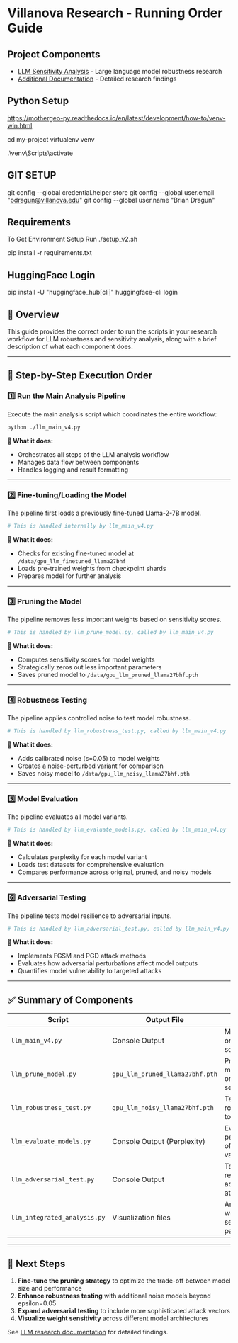 # **Villanova Research - Running Order Guide**

## **Project Components**

- [LLM Sensitivity Analysis](#-step-by-step-execution-order) - Large language model robustness research
- [Additional Documentation](LLM_RESEARCH.md) - Detailed research findings

## **Python Setup**
https://mothergeo-py.readthedocs.io/en/latest/development/how-to/venv-win.html

cd my-project
virtualenv venv

.\venv\Scripts\activate

## **GIT SETUP**
git config --global credential.helper store
git config --global user.email "bdragun@villanova.edu"
git config --global user.name "Brian Dragun"

## **Requirements**
To Get Environment Setup Run
./setup_v2.sh

pip install -r requirements.txt

## **HuggingFace Login**
pip install -U "huggingface_hub[cli]"
huggingface-cli login

## **📌 Overview**
This guide provides the correct order to run the scripts in your research workflow for LLM robustness and sensitivity analysis, along with a brief description of what each component does.

---
## **🚀 Step-by-Step Execution Order**

### **1️⃣ Run the Main Analysis Pipeline**
Execute the main analysis script which coordinates the entire workflow:
```bash
python ./llm_main_v4.py
```
**📌 What it does:**
- Orchestrates all steps of the LLM analysis workflow
- Manages data flow between components
- Handles logging and result formatting

---
### **2️⃣ Fine-tuning/Loading the Model**
The pipeline first loads a previously fine-tuned Llama-2-7B model.
```bash
# This is handled internally by llm_main_v4.py
```
**📌 What it does:**
- Checks for existing fine-tuned model at `/data/gpu_llm_finetuned_llama27bhf`
- Loads pre-trained weights from checkpoint shards
- Prepares model for further analysis

---
### **3️⃣ Pruning the Model**
The pipeline removes less important weights based on sensitivity scores.
```bash
# This is handled by llm_prune_model.py, called by llm_main_v4.py
```
**📌 What it does:**
- Computes sensitivity scores for model weights
- Strategically zeros out less important parameters
- Saves pruned model to `/data/gpu_llm_pruned_llama27bhf.pth`

---
### **4️⃣ Robustness Testing**
The pipeline applies controlled noise to test model robustness.
```bash
# This is handled by llm_robustness_test.py, called by llm_main_v4.py
```
**📌 What it does:**
- Adds calibrated noise (ε=0.05) to model weights
- Creates a noise-perturbed variant for comparison
- Saves noisy model to `/data/gpu_llm_noisy_llama27bhf.pth`

---
### **5️⃣ Model Evaluation**
The pipeline evaluates all model variants.
```bash
# This is handled by llm_evaluate_models.py, called by llm_main_v4.py
```
**📌 What it does:**
- Calculates perplexity for each model variant
- Loads test datasets for comprehensive evaluation
- Compares performance across original, pruned, and noisy models

---
### **6️⃣ Adversarial Testing**
The pipeline tests model resilience to adversarial inputs.
```bash
# This is handled by llm_adversarial_test.py, called by llm_main_v4.py
```
**📌 What it does:**
- Implements FGSM and PGD attack methods
- Evaluates how adversarial perturbations affect model outputs
- Quantifies model vulnerability to targeted attacks

---
## **✅ Summary of Components**
| **Script**                  | **Output File**              | **Purpose**                            |
|----------------------------|------------------------------|----------------------------------------|
| `llm_main_v4.py`           | Console Output              | Main orchestration script              |
| `llm_prune_model.py`       | `gpu_llm_pruned_llama27bhf.pth` | Prunes model based on weight sensitivity |
| `llm_robustness_test.py`   | `gpu_llm_noisy_llama27bhf.pth` | Tests model robustness to noise        |
| `llm_evaluate_models.py`   | Console Output (Perplexity) | Evaluates performance of all variants   |
| `llm_adversarial_test.py`  | Console Output              | Tests resistance to adversarial attacks |
| `llm_integrated_analysis.py` | Visualization files        | Analyzes weight sensitivity patterns   |

---
## **📌 Next Steps**
1. **Fine-tune the pruning strategy** to optimize the trade-off between model size and performance
2. **Enhance robustness testing** with additional noise models beyond epsilon=0.05
3. **Expand adversarial testing** to include more sophisticated attack vectors
4. **Visualize weight sensitivity** across different model architectures

See [LLM research documentation](LLM_RESEARCH.md) for detailed findings.
